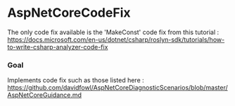 # AspNetCoreCodeFix

The only code fix available is the 'MakeConst' code fix from this tutorial : https://docs.microsoft.com/en-us/dotnet/csharp/roslyn-sdk/tutorials/how-to-write-csharp-analyzer-code-fix

### Goal

Implements code fix such as those listed here : https://github.com/davidfowl/AspNetCoreDiagnosticScenarios/blob/master/AspNetCoreGuidance.md